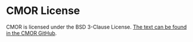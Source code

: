 # CMOR License

CMOR is licensed under the BSD 3-Clause License.
[The text can be found in the CMOR GitHub](https://raw.githubusercontent.com/PCMDI/cmor/master/LICENSE).
